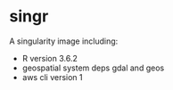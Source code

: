 # singr

A singularity image including:

- R version 3.6.2
- geospatial system deps gdal and geos
- aws cli version 1
